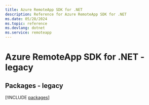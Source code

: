 ```yaml
---
title: Azure RemoteApp SDK for .NET
description: Reference for Azure RemoteApp SDK for .NET
ms.date: 05/28/2024
ms.topic: reference
ms.devlang: dotnet
ms.service: remoteapp
---
```

# Azure RemoteApp SDK for .NET - legacy
## Packages - legacy
[!INCLUDE [packages](remoteapp-index.md)]